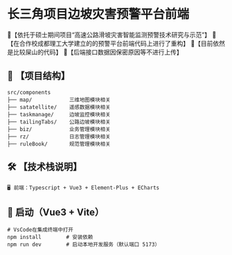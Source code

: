 # 长三角项目边坡灾害预警平台前端

💼【依托于硕士期间项目“高速公路滑坡灾害智能监测预警技术研究与示范”】
🧰【在合作校成都理工大学建立的的预警平台前端代码上进行了重构】
💩【目前依然是比较屎山的代码】
🔑【后端接口数据因保密原因等不进行上传】


## 📁 【项目结构】
    src/components
    ├── map/            三维地图模块相关
    ├── satatellite/    遥感数据模块相关 
    ├── taskmanage/     边坡监控模块相关
    ├── tailingTabs/    公路边坡模块相关
    ├── biz/            业务管理模块相关
    ├── rz/             日志管理模块相关
    ├── ruleBook/       规范管理模块相关

## 🛠️ 【技术栈说明】
    🖥️ 前端：Typescript + Vue3 + Element-Plus + ECharts

## 🚀 启动（Vue3 + Vite）
    # VsCode在集成终端中打开
    npm install        # 安装依赖
    npm run dev        # 启动本地开发服务（默认端口 5173）